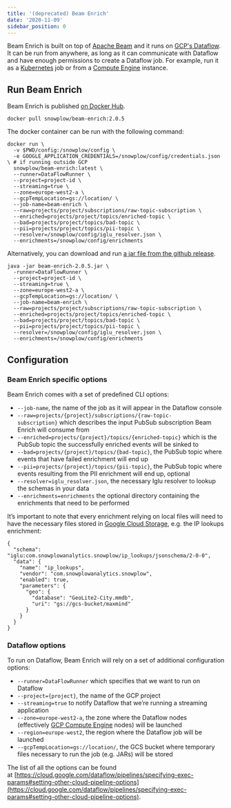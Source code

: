 ```yaml
---
title: '(deprecated) Beam Enrich'
date: '2020-11-09'
sidebar_position: 0
---
```


Beam Enrich is built on top of [Apache Beam](https://beam.apache.org/) and it runs on [GCP's Dataflow](https://cloud.google.com/dataflow/). It can be run from anywhere, as long as it can communicate with Dataflow and have enough permissions to create a Dataflow job. For example, run it as a [Kubernetes](https://cloud.google.com/kubernetes-engine/) job or from a [Compute Engine](https://cloud.google.com/compute/) instance.

## Run Beam Enrich

Beam Enrich is published [on Docker Hub](https://hub.docker.com/repository/docker/snowplow/beam-enrich).

```
docker pull snowplow/beam-enrich:2.0.5
```

The docker container can be run with the following command:

```
docker run \
  -v $PWD/config:/snowplow/config \
  -e GOOGLE_APPLICATION_CREDENTIALS=/snowplow/config/credentials.json \ # if running outside GCP
  snowplow/beam-enrich:latest \
  --runner=DataFlowRunner \
  --project=project-id \
  --streaming=true \
  --zone=europe-west2-a \
  --gcpTempLocation=gs://location/ \
  --job-name=beam-enrich \
  --raw=projects/project/subscriptions/raw-topic-subscription \
  --enriched=projects/project/topics/enriched-topic \
  --bad=projects/project/topics/bad-topic \
  --pii=projects/project/topics/pii-topic \
  --resolver=/snowplow/config/iglu_resolver.json \
  --enrichments=/snowplow/config/enrichments
```

Alternatively, you can download and run [a jar file from the github release](https://github.com/snowplow/enrich/releases).

```
java -jar beam-enrich-2.0.5.jar \
  -runner=DataFlowRunner \
  --project=project-id \
  --streaming=true \
  --zone=europe-west2-a \
  --gcpTempLocation=gs://location/ \
  --job-name=beam-enrich \
  --raw=projects/project/subscriptions/raw-topic-subscription \
  --enriched=projects/project/topics/enriched-topic \
  --bad=projects/project/topics/bad-topic \
  --pii=projects/project/topics/pii-topic \
  --resolver=/snowplow/config/iglu_resolver.json \
  --enrichments=/snowplow/config/enrichments
```

## Configuration

### Beam Enrich specific options

Beam Enrich comes with a set of predefined CLI options:

- `--job-name`, the name of the job as it will appear in the Dataflow console
- `--raw=projects/{project}/subscriptions/{raw-topic-subscription}` which describes the input PubSub subscription Beam Enrich will consume from
- `--enriched=projects/{project}/topics/{enriched-topic}` which is the PubSub topic the successfully enriched events will be sinked to
- `--bad=projects/{project}/topics/{bad-topic}`, the PubSub topic where events that have failed enrichment will end up
- `--pii=projects/{project}/topics/{pii-topic}`, the PubSub topic where events resulting from the PII enrichment will end up, optional
- `--resolver=iglu_resolver.json`, the necessary Iglu resolver to lookup the schemas in your data
- `--enrichments=enrichments` the optional directory containing the enrichments that need to be performed

It’s important to note that every enrichment relying on local files will need to have the necessary files stored in [Google Cloud Storage](https://cloud.google.com/storage/), e.g. the IP lookups enrichment:

```
{
  "schema": "iglu:com.snowplowanalytics.snowplow/ip_lookups/jsonschema/2-0-0",
  "data": {
    "name": "ip_lookups",
    "vendor": "com.snowplowanalytics.snowplow",
    "enabled": true,
    "parameters": {
      "geo": {
        "database": "GeoLite2-City.mmdb",
        "uri": "gs://gcs-bucket/maxmind"
      }
    }
  }
}
```

### Dataflow options

To run on Dataflow, Beam Enrich will rely on a set of additional configuration options:

- `--runner=DataFlowRunner` which specifies that we want to run on Dataflow
- `--project={project}`, the name of the GCP project
- `--streaming=true` to notify Dataflow that we’re running a streaming application
- `--zone=europe-west2-a`, the zone where the Dataflow nodes (effectively [GCP Compute Engine](https://cloud.google.com/compute/) nodes) will be launched
- `--region=europe-west2`, the region where the Dataflow job will be launched
- `--gcpTempLocation=gs://location/`, the GCS bucket where temporary files necessary to run the job (e.g. JARs) will be stored

The list of all the options can be found at [https://cloud.google.com/dataflow/pipelines/specifying-exec-params#setting-other-cloud-pipeline-options](https://cloud.google.com/dataflow/pipelines/specifying-exec-params#setting-other-cloud-pipeline-options).

